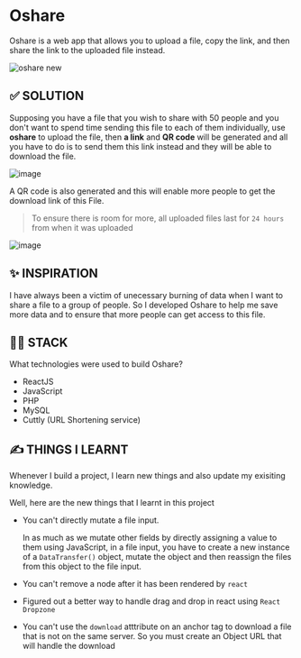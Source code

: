 # Oshare

Oshare is a web app that allows you to upload a file, copy the link, and then share the link to the uploaded file instead.

![oshare new](https://user-images.githubusercontent.com/68190998/206370440-f0addbd1-f53c-4173-b998-e46fa75176e8.png)

## ✅ SOLUTION

Supposing you have a file that you wish to share with 50 people and you don't want to spend time sending this file to each of them individually, 
use **oshare** to upload the file, then **a link** and **QR code** will be generated and all you have to do is to send them this link instead and they will be able to download the file.

![image](https://user-images.githubusercontent.com/68190998/206370358-91d923a8-46a0-4697-b33a-8dd3975b1116.png)

A QR code is also generated and this will enable more people to get the download link of this File.

> To ensure there is room for more, all uploaded files last for `24 hours` from when it was uploaded

![image](https://user-images.githubusercontent.com/68190998/206371600-20cfe799-a87f-41ce-8507-6d82a9e81b06.png)

## ✨ INSPIRATION 

I have always been a victim of unecessary burning of data when I want to share a file to a group of people. 
So I developed Oshare to help me save more data and to ensure that more people can get access to this file.

## 🐱‍👤 STACK

What technologies were used to build Oshare?

- ReactJS
- JavaScript
- PHP
- MySQL
- Cuttly (URL Shortening service)

## ✍ THINGS I LEARNT

Whenever I build a project, I learn new things and also update my exisiting knowledge.

Well, here are the new things that I learnt in this project

- You can't directly mutate a file input. 
 
    In as much as we mutate other fields by directly assigning a value to them using JavaScript, in a file input, you have to create a new instance of a `DataTransfer()` object, mutate the object and then reassign the files from this object to the file input.

- You can't remove a node after it has been rendered by `react`
- Figured out a better way to handle drag and drop in react using `React Dropzone`
- You can't use the `download` atttribute on an anchor tag to download a file that is not on the same server. So you must create an Object URL that will handle the download
  